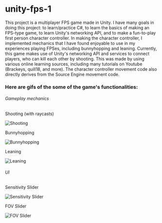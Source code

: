 # unity-fps-1
This project is a multiplayer FPS game made in Unity. I have many goals in doing this project: to learn/practice C#, to learn the basics of making an FPS-type game, to learn Unity's networking API, and to make a fun-to-play first person character controller. In making the character controller, I implemented mechanics that I have found enjoyable to use in my experiences playing FPSes, including bunnyhopping and leaning. Currently, this game makes use of Unity's networking API and services to connect players, who can kill each other by shooting. This was made by using various online learning sources, including many tutorials on Youtube (Brackeys, quill18, and more). The character controller movement code also directly derives from the Source Engine movement code.

### Here are gifs of the some of the game's functionalities:

###### Gameplay mechanics

Shooting (with raycasts)

![Shooting](https://i.imgur.com/x1CoYwM.gif)


Bunnyhopping

![Bunnyhopping](https://i.imgur.com/JiPsiSx.gif)


Leaning

![Leaning](https://i.imgur.com/cSwDPPG.gif)


###### UI

Sensitivity Slider

![Sensitivity Slider](https://i.imgur.com/zgLLnX1.gif)


FOV Slider

![FOV Slider](https://i.imgur.com/M7v0QOs.gif)
